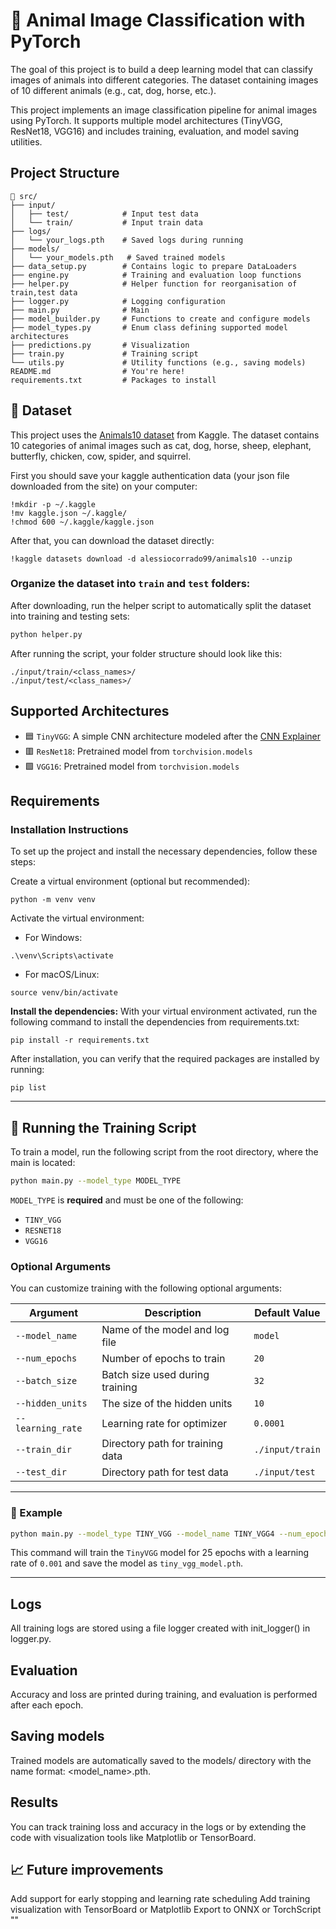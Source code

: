 # 🐾 Animal Image Classification with PyTorch

The goal of this project is to build a deep learning model that can classify images of animals into different categories.
The dataset containing images of 10 different animals (e.g., cat, dog, horse, etc.).

This project implements an image classification pipeline for animal images using PyTorch. It supports multiple model architectures (TinyVGG, ResNet18, VGG16) and includes training, evaluation, and model saving utilities.

## Project Structure

```aiignore
📁 src/
├── input/
│   ├── test/            # Input test data
│   └── train/           # Input train data
├── logs/
│   └── your_logs.pth    # Saved logs during running
├── models/
│   └── your_models.pth   # Saved trained models
├── data_setup.py        # Contains logic to prepare DataLoaders
├── engine.py            # Training and evaluation loop functions
├── helper.py            # Helper function for reorganisation of train,test data
├── logger.py            # Logging configuration
├── main.py              # Main
├── model_builder.py     # Functions to create and configure models
├── model_types.py       # Enum class defining supported model architectures
├── predictions.py       # Visualization
├── train.py             # Training script
└── utils.py             # Utility functions (e.g., saving models)
README.md                # You're here!
requirements.txt         # Packages to install
```

## 🐾 Dataset

This project uses the [Animals10 dataset](https://www.kaggle.com/datasets/alessiocorrado99/animals10) from Kaggle.
The dataset contains 10 categories of animal images such as cat, dog, horse, sheep, elephant, butterfly, chicken, cow, spider, and squirrel.

First you should save your kaggle authentication data (your json file downloaded from the site) on your computer:

```aiignore
!mkdir -p ~/.kaggle
!mv kaggle.json ~/.kaggle/
!chmod 600 ~/.kaggle/kaggle.json
```
After that, you can download the dataset directly:

```aiignore
!kaggle datasets download -d alessiocorrado99/animals10 --unzip
```
### Organize the dataset into `train` and `test` folders:

After downloading, run the helper script to automatically split the dataset into training and testing sets:

```bash
python helper.py
```

After running the script, your folder structure should look like this:

```
./input/train/<class_names>/
./input/test/<class_names>/
```

## Supported Architectures

- 🟦 `TinyVGG`: A simple CNN architecture modeled after the [CNN Explainer](https://poloclub.github.io/cnn-explainer/)
- 🟥 `ResNet18`: Pretrained model from `torchvision.models`
- 🟩 `VGG16`: Pretrained model from `torchvision.models`

## Requirements

### Installation Instructions
To set up the project and install the necessary dependencies, follow these steps:

Create a virtual environment (optional but recommended):
```aiignore
python -m venv venv
```
Activate the virtual environment:
- For Windows:
```aiignore
.\venv\Scripts\activate
```
- For macOS/Linux:
```aiignore
source venv/bin/activate
```
**Install the dependencies:**
With your virtual environment activated, run the following command to install the dependencies from requirements.txt:
```aiignore
pip install -r requirements.txt
```
After installation, you can verify that the required packages are installed by running:
```aiignore
pip list
```

---

## 🚀 Running the Training Script

To train a model, run the following script from the root directory, where the main is located:

```bash
python main.py --model_type MODEL_TYPE
```

`MODEL_TYPE` is **required** and must be one of the following:
- `TINY_VGG`
- `RESNET18`
- `VGG16`

### Optional Arguments

You can customize training with the following optional arguments:

| Argument          | Description                      | Default Value   |
|-------------------|----------------------------------|-----------------|
| `--model_name`    | Name of the model and log file   | `model`         |
| `--num_epochs`    | Number of epochs to train        | `20`            |
| `--batch_size`    | Batch size used during training  | `32`            |
| `--hidden_units`  | The size of the hidden units     | `10`            |
| `--learning_rate` | Learning rate for optimizer      | `0.0001`        |
| `--train_dir`     | Directory path for training data | `./input/train` |
| `--test_dir`      | Directory path for test data     | `./input/test`  |

---

### 🧪 Example

```bash
python main.py --model_type TINY_VGG --model_name TINY_VGG4 --num_epochs 80 --hidden_units 100 --train_dir "./data/train" --test_dir "./data/test"
```

This command will train the `TinyVGG` model for 25 epochs with a learning rate of `0.001` and save the model as `tiny_vgg_model.pth`.

---

## Logs

All training logs are stored using a file logger created with init_logger() in logger.py.

## Evaluation

Accuracy and loss are printed during training, and evaluation is performed after each epoch.

## Saving models

Trained models are automatically saved to the models/ directory with the name format: <model_name>.pth.


## Results

You can track training loss and accuracy in the logs or by extending the code with visualization tools like Matplotlib or TensorBoard.


## 📈 Future improvements

Add support for early stopping and learning rate scheduling
Add training visualization with TensorBoard or Matplotlib
Export to ONNX or TorchScript ""
